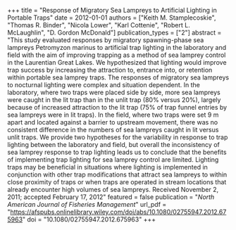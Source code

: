 +++
title = "Response of Migratory Sea Lampreys to Artificial Lighting in Portable Traps"
date = 2012-01-01
authors = ["Keith M. Stamplecoskie", "Thomas R. Binder", "Nicola Lower", "Karl Cottenie", "Robert L. McLaughlin", "D. Gordon McDonald"]
publication_types = ["2"]
abstract = "This study evaluated responses by migratory spawning-phase sea lampreys Petromyzon marinus to artificial trap lighting in the laboratory and field with the aim of improving trapping as a method of sea lamprey control in the Laurentian Great Lakes. We hypothesized that lighting would improve trap success by increasing the attraction to, entrance into, or retention within portable sea lamprey traps. The responses of migratory sea lampreys to nocturnal lighting were complex and situation dependent. In the laboratory, where two traps were placed side by side, more sea lampreys were caught in the lit trap than in the unlit trap (80% versus 20%), largely because of increased attraction to the lit trap (75% of trap funnel entries by sea lampreys were in lit traps). In the field, where two traps were set 9 m apart and located against a barrier to upstream movement, there was no consistent difference in the numbers of sea lampreys caught in lit versus unlit traps. We provide two hypotheses for the variability in response to trap lighting between the laboratory and field, but overall the inconsistency of sea lamprey response to trap lighting leads us to conclude that the benefits of implementing trap lighting for sea lamprey control are limited. Lighting traps may be beneficial in situations where lighting is implemented in conjunction with other trap modifications that attract sea lampreys to within close proximity of traps or when traps are operated in stream locations that already encounter high volumes of sea lampreys. Received November 2, 2011; accepted February 17, 2012"
featured = false
publication = "*North American Journal of Fisheries Management*"
url_pdf = "https://afspubs.onlinelibrary.wiley.com/doi/abs/10.1080/02755947.2012.675963"
doi = "10.1080/02755947.2012.675963"
+++


